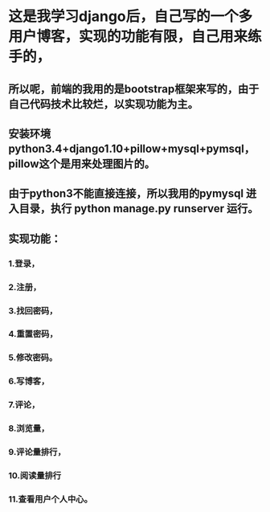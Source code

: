 # 这是我学习django后，自己写的一个多用户博客，实现的功能有限，自己用来练手的，
## 所以呢，前端的我用的是bootstrap框架来写的，由于自己代码技术比较烂，以实现功能为主。 
## 安装环境 python3.4+django1.10+pillow+mysql+pymsql， pillow这个是用来处理图片的。
## 由于python3不能直接连接，所以我用的pymysql 进入目录，执行 python manage.py runserver 运行。
## 实现功能： 
### 1.登录，
### 2.注册，
### 3.找回密码，
### 4.重置密码，
### 5.修改密码。
### 6.写博客，
### 7.评论，
### 8.浏览量，
### 9.评论量排行，
### 10.阅读量排行
### 11.查看用户个人中心。

